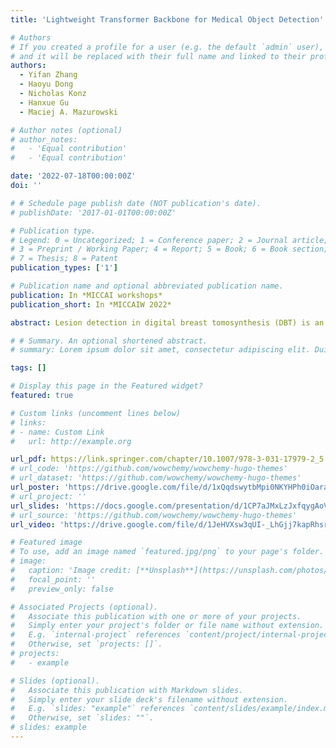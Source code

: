 ```yaml
---
title: 'Lightweight Transformer Backbone for Medical Object Detection'

# Authors
# If you created a profile for a user (e.g. the default `admin` user), write the username (folder name) here
# and it will be replaced with their full name and linked to their profile.
authors:
  - Yifan Zhang
  - Haoyu Dong
  - Nicholas Konz
  - Hanxue Gu
  - Maciej A. Mazurowski 

# Author notes (optional)
# author_notes:
#   - 'Equal contribution'
#   - 'Equal contribution'

date: '2022-07-18T00:00:00Z'
doi: ''

# # Schedule page publish date (NOT publication's date).
# publishDate: '2017-01-01T00:00:00Z'

# Publication type.
# Legend: 0 = Uncategorized; 1 = Conference paper; 2 = Journal article;
# 3 = Preprint / Working Paper; 4 = Report; 5 = Book; 6 = Book section;
# 7 = Thesis; 8 = Patent
publication_types: ['1']

# Publication name and optional abbreviated publication name.
publication: In *MICCAI workshops*
publication_short: In *MICCAIW 2022*

abstract: Lesion detection in digital breast tomosynthesis (DBT) is an important and a challenging problem characterized by a low prevalence of images containing tumors. Due to the label scarcity problem, large deep learning models and computationally intensive algorithms are likely to fail when applied to this task. In this paper, we present a practical yet lightweight backbone to improve the accuracy of tumor detection. Specifically, we propose a novel modification of visual transformer (ViT) on image feature patches to connect the feature patches of a tumor with healthy backgrounds of breast images and form a more robust backbone for tumor detection. To the best of our knowledge, our model is the first work of Transformer backbone object detection for medical imaging. Our experiments show that this model can considerably improve the accuracy of lesion detection and reduce the amount of labeled data required in typical ViT. We further show that with additional augmented tumor data, our model significantly outperforms the Faster R-CNN model and state-of-the-art SWIN transformer model.

# # Summary. An optional shortened abstract.
# summary: Lorem ipsum dolor sit amet, consectetur adipiscing elit. Duis posuere tellus ac convallis placerat. Proin tincidunt magna sed ex sollicitudin condimentum.

tags: []

# Display this page in the Featured widget?
featured: true

# Custom links (uncomment lines below)
# links:
# - name: Custom Link
#   url: http://example.org

url_pdf: https://link.springer.com/chapter/10.1007/978-3-031-17979-2_5
# url_code: 'https://github.com/wowchemy/wowchemy-hugo-themes'
# url_dataset: 'https://github.com/wowchemy/wowchemy-hugo-themes'
url_poster: 'https://drive.google.com/file/d/1xQqdswytbMpi0NKYHPh0iOarauaSJvk0/view?usp=share_link'
# url_project: ''
url_slides: 'https://docs.google.com/presentation/d/1CP7aJMxLzJxfqygAoVfVFYMYx4z5t_Np/edit?usp=share_link&ouid=115635912349142150435&rtpof=true&sd=true'
# url_source: 'https://github.com/wowchemy/wowchemy-hugo-themes'
url_video: 'https://drive.google.com/file/d/1JeHVXsw3qUI-_LhGjj7kapRhsrIzobmr/view?usp=share_link'

# Featured image
# To use, add an image named `featured.jpg/png` to your page's folder.
# image:
#   caption: 'Image credit: [**Unsplash**](https://unsplash.com/photos/pLCdAaMFLTE)'
#   focal_point: ''
#   preview_only: false

# Associated Projects (optional).
#   Associate this publication with one or more of your projects.
#   Simply enter your project's folder or file name without extension.
#   E.g. `internal-project` references `content/project/internal-project/index.md`.
#   Otherwise, set `projects: []`.
# projects:
#   - example

# Slides (optional).
#   Associate this publication with Markdown slides.
#   Simply enter your slide deck's filename without extension.
#   E.g. `slides: "example"` references `content/slides/example/index.md`.
#   Otherwise, set `slides: ""`.
# slides: example
---
```

<!-- 
{{% callout note %}}
Click the _Cite_ button above to demo the feature to enable visitors to import publication metadata into their reference management software.
{{% /callout %}}

{{% callout note %}}
Create your slides in Markdown - click the _Slides_ button to check out the example.
{{% /callout %}}

Supplementary notes can be added here, including [code, math, and images](https://wowchemy.com/docs/writing-markdown-latex/). -->

